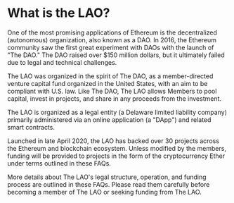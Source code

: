 # What is the LAO?

One of the most promising applications of Ethereum is the decentralized (autonomous) organization, also known as a DAO. In 2016, the Ethereum community saw the first great experiment with DAOs with the launch of "The DAO." The DAO raised over \$150 million dollars, but it ultimately failed due to legal and technical challenges.

The LAO was organized in the spirit of The DAO, as a member-directed venture capital fund organized in the United States, with an aim to be compliant with U.S. law.
Like The DAO, The LAO allows Members to pool capital, invest in projects, and share in any proceeds from the investment.

The LAO is organized as a legal entity (a Delaware limited liability company) primarily administered via an online application (a "DApp") and related smart contracts.

Launched in late April 2020, the LAO has backed over 30 projects across the Ethereum and blockchain ecosystem.  Unless modified by the members, funding will be provided to projects in the form of the cryptocurrency Ether under terms outlined in these FAQs.

More details about The LAO's legal structure, operation, and funding process are outlined in these FAQs. Please read them carefully before becoming a member of The LAO or seeking funding from The LAO.
